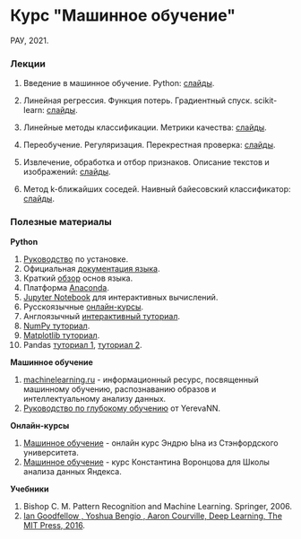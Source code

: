 # Курс "Машинное обучение"
РАУ, 2021.

### Лекции

1. Введение в машинное обучение. Python:
[слайды](https://docs.google.com/presentation/d/1iRv6zCrSgru-xWO8pdMcB-U4obdtdxA7PKmnrXm3WLk/edit?usp=sharing).

1. Линейная регрессия. Функция потерь. Градиентный спуск. scikit-learn:
[слайды](https://docs.google.com/presentation/d/12s46OC-cT6yV7gBypjq7f-t6tdtDoxr4Edru-O_2Dag/edit?usp=sharing).

1. Линейные методы классификации. Метрики качества:
[слайды](https://docs.google.com/presentation/d/14cm9AF3S6X7wt4XKI7oF3Q5R_xZGWWCUrifovZUeDK8/edit?usp=sharing).

1. Переобучение. Регуляризация. Перекрестная проверка: [слайды](https://docs.google.com/presentation/d/15nrDArZAdzBK_KZHcNXQRmvvYMfgZONo2ciyWFgscAU/edit?usp=sharing).

1. Извлечение, обработка и отбор признаков. Описание текстов и изображений: [слайды](https://docs.google.com/presentation/d/1PHhz741HHKWxoWQqEbWiYLCfnsdxBVlfv1LuLvdKUac/edit?usp=sharing).

1. Метод k-ближайших соседей. Наивный байесовский классификатор: [слайды](https://docs.google.com/presentation/d/1BholvOOrpWvsSNYsCmQ1P07ARnKRlzUhYjT8ULBVveI/edit?usp=sharing).


### Полезные материалы

**Python**

1. [Руководство](https://realpython.com/installing-python/) по установке.
1. Официальная [документация языка](https://www.python.org/doc/).
1. Краткий [обзор](https://cs231n.github.io/python-numpy-tutorial/#python-basic) основ языка.
1. Платформа [Anaconda](https://www.anaconda.com/distribution/#download-section).
1. [Jupyter Notebook](http://math-hse.info/f/2018-19/py-polit/instruction_JN.pdf) для интерактивных вычислений.
1. Русскоязычные [онлайн-курсы](https://pythonworld.ru/kursy/free.html).
1. Англоязычный [интерактивный туториал](https://www.learnpython.org/).
1. [NumPy туториал](https://docs.scipy.org/doc/numpy-dev/user/quickstart.html).
1. [Matplotlib туториал](http://matplotlib.org/users/pyplot_tutorial.html).
1. Pandas [туториал 1](https://yadi.sk/i/pWwVPxvL3N9mX3), [туториал 2](http://pandas.pydata.org/pandas-docs/stable/tutorials.html).

**Машинное обучение**

1. [machinelearning.ru](http://www.machinelearning.ru) - информационный ресурс, посвященный машинному обучению, распознаванию образов и интеллектуальному анализу данных.
1. [Руководство по глубокому обучению](https://yerevann.com/a-guide-to-deep-learning/) от YerevaNN.

**Онлайн-курсы**

1. [Машинное обучение](https://ru.coursera.org/learn/machine-learning) - онлайн курс Эндрю Ына из Стэнфордского университета.
1. [Машинное обучение](https://youtu.be/SZkrxWhI5qM) - курс Константина Воронцова для Школы анализа данных Яндекса.

**Учебники**

1. Bishop C. M. Pattern Recognition and Machine Learning. Springer, 2006.
1. [Ian Goodfellow , Yoshua Bengio , Aaron Courville, Deep Learning, The MIT Press, 2016](https://www.deeplearningbook.org/).
